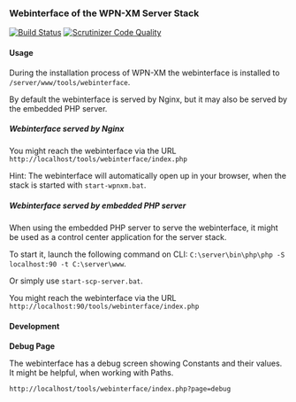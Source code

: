 ### Webinterface of the WPN-XM Server Stack

[![Build Status](https://travis-ci.org/WPN-XM/webinterface.svg)](https://travis-ci.org/WPN-XM/webinterface) [![Scrutinizer Code Quality](https://scrutinizer-ci.com/g/WPN-XM/webinterface/badges/quality-score.png?s=5ecbc5c3fae1771e3b5c33a8984f6ff9c477ec0e)](https://scrutinizer-ci.com/g/WPN-XM/webinterface/)


#### Usage


During the installation process of WPN-XM the webinterface is installed to `/server/www/tools/webinterface`.

By default the webinterface is served by Nginx, but it may also be served by the embedded PHP server.

##### Webinterface served by Nginx

You might reach the webinterface via the URL `http://localhost/tools/webinterface/index.php`

Hint: The webinterface will automatically open up in your browser, when the stack is started with `start-wpnxm.bat`.

##### Webinterface served by embedded PHP server

When using the embedded PHP server to serve the webinterface, it might be used as a control center application for the server stack.

To start it, launch the following command on CLI: `C:\server\bin\php\php -S localhost:90 -t C:\server\www`.

Or simply use `start-scp-server.bat`.

You might reach the webinterface via the URL `http://localhost:90/tools/webinterface/index.php`

#### Development

**Debug Page**

The webinterface has a debug screen showing Constants and their values.
It might be helpful, when working with Paths.

`http://localhost/tools/webinterface/index.php?page=debug`
